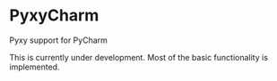 # PyxyCharm

<!-- Plugin description -->
Pyxy support for PyCharm
<!-- Plugin description end -->

This is currently under development. Most of the basic functionality is implemented.
